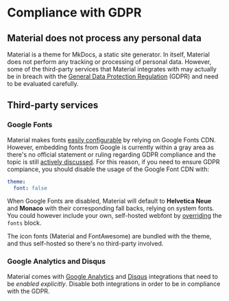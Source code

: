 # Compliance with GDPR

## Material does not process any personal data

Material is a theme for MkDocs, a static site generator. In itself, Material
does not perform any tracking or processing of personal data. However, some of
the third-party services that Material integrates with may actually be in breach
with the [General Data Protection Regulation][1] (GDPR) and need to be evaluated
carefully.

  [1]: https://en.wikipedia.org/wiki/General_Data_Protection_Regulation

## Third-party services

### Google Fonts

Material makes fonts [easily configurable][2] by relying on Google Fonts CDN.
However, embedding fonts from Google is currently within a gray area as there's
no official statement or ruling regarding GDPR compliance and the topic is still
[actively discussed][3]. For this reason, if you need to ensure GDPR compiance,
you should disable the usage of the Google Font CDN with:

``` yaml
theme:
  font: false
```

When Google Fonts are disabled, Material will default to **Helvetica Neue** and
**Monaco** with their corresponding fall backs, relying on system fonts. You
could however include your own, self-hosted webfont by [overriding][4] the
`fonts` block.

The icon fonts (Material and FontAwesome) are bundled with the theme, and thus
self-hosted so there's no third-party involved.

  [2]: getting-started.md#font-family
  [3]: https://github.com/google/fonts/issues/1495
  [4]: customization.md/#overriding-template-blocks

### Google Analytics and Disqus

Material comes with [Google Analytics][5] and [Disqus][6] integrations that need
to be *enabled explicitly*. Disable both integrations in order to be in
compliance with the GDPR.

  [5]: getting-started.md#google-analytics
  [6]: getting-started.md#disqus
